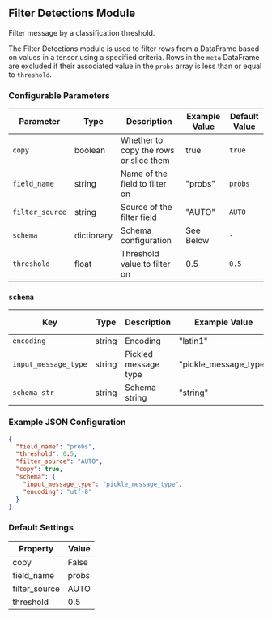 <!--
SPDX-FileCopyrightText: Copyright (c) 2022-2024, NVIDIA CORPORATION & AFFILIATES. All rights reserved.
SPDX-License-Identifier: Apache-2.0

Licensed under the Apache License, Version 2.0 (the "License");
you may not use this file except in compliance with the License.
You may obtain a copy of the License at

http://www.apache.org/licenses/LICENSE-2.0

Unless required by applicable law or agreed to in writing, software
distributed under the License is distributed on an "AS IS" BASIS,
WITHOUT WARRANTIES OR CONDITIONS OF ANY KIND, either express or implied.
See the License for the specific language governing permissions and
limitations under the License.
-->

## Filter Detections Module

Filter message by a classification threshold.

The Filter Detections module is used to filter rows from a DataFrame based on values in a tensor using a specified
criteria. Rows in the `meta` DataFrame are excluded if their associated value in the `probs` array is less than or equal
to `threshold`.

### Configurable Parameters

| Parameter       | Type       | Description                            | Example Value | Default Value   |
|-----------------|------------|----------------------------------------|---------------|-----------------|
| `copy`          | boolean    | Whether to copy the rows or slice them | true          | `true`          |
| `field_name`    | string     | Name of the field to filter on         | "probs"       | `probs`         |
| `filter_source` | string     | Source of the filter field             | "AUTO"        | `AUTO`          |
| `schema`        | dictionary | Schema configuration                   | See Below     | `-`             |
| `threshold`     | float      | Threshold value to filter on           | 0.5           | `0.5`           |

### `schema`

| Key                  | Type   | Description          | Example Value         | Default Value |
|----------------------|--------|----------------------|-----------------------|---------------|
| `encoding`           | string | Encoding             | "latin1"              | `latin1`      |
| `input_message_type` | string | Pickled message type | "pickle_message_type" | `[Required]`  |
| `schema_str`         | string | Schema string        | "string"              | `[Required]`  |

### Example JSON Configuration

```json
{
  "field_name": "probs",
  "threshold": 0.5,
  "filter_source": "AUTO",
  "copy": true,
  "schema": {
    "input_message_type": "pickle_message_type",
    "encoding": "utf-8"
  }
}
```

### Default Settings

| Property     | Value   |
| -------------| --------|
| copy         | False   |
| field_name   | probs   |
| filter_source| AUTO    |
| threshold    | 0.5     |
